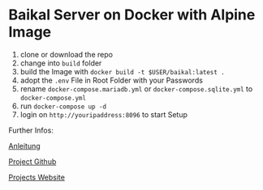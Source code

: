 # Baikal Server on Docker with Alpine Image

1. clone or download the repo
2. change into `build` folder
3. build the Image with `docker build -t $USER/baikal:latest .`
4. adopt the `.env` File in Root Folder with your Passwords
5. rename `docker-compose.mariadb.yml` or `docker-compose.sqlite.yml` to `docker-compose.yml`
6. run `docker-compose up -d`
7. login on `http://youripaddress:8096` to start Setup

Further Infos:

[Anleitung](https://github.com/JsBergbau/BaikalAnleitung)

[Project Github](https://github.com/sabre-io/Baikal)

[Projects Website](https://sabre.io/baikal/)
